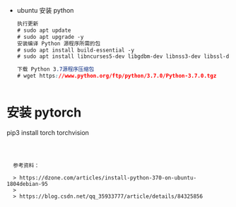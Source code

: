 - ubuntu 安装 python

  ```css
  执行更新
  # sudo apt update
  # sudo apt upgrade -y
  安装编译 Python 源程序所需的包
  # sudo apt install build-essential -y
  # sudo apt install libncurses5-dev libgdbm-dev libnss3-dev libssl-dev libreadline-dev libffi-dev -y
  
  下载 Python 3.7源程序压缩包
  # wget https://www.python.org/ftp/python/3.7.0/Python-3.7.0.tgz
  ```

  ```
# 安装 pytorch
  pip3 install torch torchvision
```
  
  
  
  参考资料：
  
  > https://dzone.com/articles/install-python-370-on-ubuntu-1804debian-95
  >
  > https://blog.csdn.net/qq_35933777/article/details/84325856